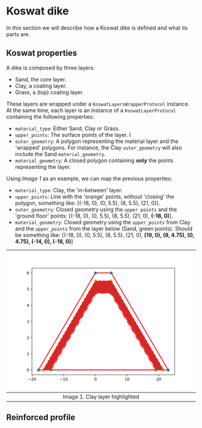 # Koswat dike

In this section we will describe how a Koswat dike is defined and what its parts are.

## Koswat properties
A dike is composed by three layers:

- Sand, the core layer.
- Clay, a coating layer.
- Grass, a (top) coating layer.

These layers are wrapped under a `KoswatLayersWrapperProtocol`  instance. At the same time, each layer is an instance of a `KoswatLayerProtocol` containing the following properties:

- `material_type`: Either Sand, Clay or Grass.
- `upper_points`: The surface points of the layer. I
- `outer_geometry`: A polygon representing the material layer and the 'wrapped' polygons. For instance, the Clay `outer_geometry` will also include the Sand `material_geometry`.
- `material_geometry`: A closed polygon containing __only__ the points representing the layer.

Using _Image 1_ as an example, we can map the previous properties:
- `material_type`: Clay, the 'in-between' layer.
- `upper_points`: Line with the 'orange' points, without 'closing' the polygon, something like: [(-18, 0), (0, 5.5), (8, 5.5), (21, 0)].
- `outer_geometry`: Closed geometry using the `upper points` and the 'ground floor' points: [(-18, 0), (0, 5.5), (8, 5.5), (21, 0), __(-18, 0)__].
- `material_geometry`: Closed geometry using the `upper_points` from Clay and the `upper_points` from the layer below (Sand, green points). Should be something like: [(-18, 0), (0, 5.5), (8, 5.5), (21, 0), __(19, 0), (8, 4.75), (0, 4.75), (-14, 0), (-18, 0)__]

|![Base profile clay layer](./imgs/base_profile/base_profile_clay.png)|
|:--:|
|Image 1. Clay layer highlighted|

## Reinforced profile